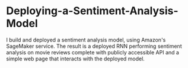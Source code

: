 # Deploying-a-Sentiment-Analysis-Model
I build and deployed a sentiment analysis model, using Amazon's SageMaker service. The result is a deployed RNN performing sentiment analysis on movie reviews complete with publicly accessible API and a simple web page that interacts with the deployed model. 
